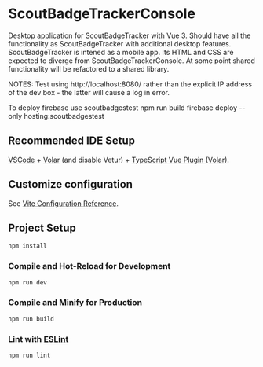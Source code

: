 # ScoutBadgeTrackerConsole
Desktop application for ScoutBadgeTracker with Vue 3.
Should have all the functionality as ScoutBadgeTracker with additional desktop features.
ScoutBadgeTracker is intened as a mobile app. Its HTML and CSS are expected to diverge 
from ScoutBadgeTrackerConsole. At some point shared functionality will be refactored to
a shared library.

NOTES:
 Test using http://localhost:8080/ rather than the explicit IP address of the dev box - the latter will cause a log in error.

 To deploy
  firebase use scoutbadgestest
  npm run build
  firebase deploy --only hosting:scoutbadgestest


## Recommended IDE Setup

[VSCode](https://code.visualstudio.com/) + [Volar](https://marketplace.visualstudio.com/items?itemName=Vue.volar) (and disable Vetur) + [TypeScript Vue Plugin (Volar)](https://marketplace.visualstudio.com/items?itemName=Vue.vscode-typescript-vue-plugin).

## Customize configuration

See [Vite Configuration Reference](https://vitejs.dev/config/).

## Project Setup

```sh
npm install
```

### Compile and Hot-Reload for Development

```sh
npm run dev
```

### Compile and Minify for Production

```sh
npm run build
```

### Lint with [ESLint](https://eslint.org/)

```sh
npm run lint
```

